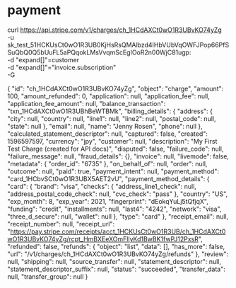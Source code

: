 # payment
curl https://api.stripe.com/v1/charges/ch_1HCdAXCt0wO1R3UBvKO74yZg \
  -u sk_test_51HCKUsCt0wO1R3UB0KjHsRsQMAlbzd4IHbVUbVqOWFJPop66PfSSuQbQ0Q5bUuFL5aPQqokLMsVvqmScEgIOoR2n00WjC81ugp: \
  -d "expand[]"=customer \
  -d "expand[]"="invoice.subscription" \
  -G
  
  
  {
  "id": "ch_1HCdAXCt0wO1R3UBvKO74yZg",
  "object": "charge",
  "amount": 100,
  "amount_refunded": 0,
  "application": null,
  "application_fee": null,
  "application_fee_amount": null,
  "balance_transaction": "txn_1HCdAXCt0wO1R3UBhBeWTBMk",
  "billing_details": {
    "address": {
      "city": null,
      "country": null,
      "line1": null,
      "line2": null,
      "postal_code": null,
      "state": null
    },
    "email": null,
    "name": "Jenny Rosen",
    "phone": null
  },
  "calculated_statement_descriptor": null,
  "captured": false,
  "created": 1596597597,
  "currency": "jpy",
  "customer": null,
  "description": "My First Test Charge (created for API docs)",
  "disputed": false,
  "failure_code": null,
  "failure_message": null,
  "fraud_details": {},
  "invoice": null,
  "livemode": false,
  "metadata": {
    "order_id": "6735"
  },
  "on_behalf_of": null,
  "order": null,
  "outcome": null,
  "paid": true,
  "payment_intent": null,
  "payment_method": "card_1HCbvSCt0wO1R3UBX5AET2vU",
  "payment_method_details": {
    "card": {
      "brand": "visa",
      "checks": {
        "address_line1_check": null,
        "address_postal_code_check": null,
        "cvc_check": "pass"
      },
      "country": "US",
      "exp_month": 8,
      "exp_year": 2021,
      "fingerprint": "dEokqYuLj5tQfjqX",
      "funding": "credit",
      "installments": null,
      "last4": "4242",
      "network": "visa",
      "three_d_secure": null,
      "wallet": null
    },
    "type": "card"
  },
  "receipt_email": null,
  "receipt_number": null,
  "receipt_url": "https://pay.stripe.com/receipts/acct_1HCKUsCt0wO1R3UB/ch_1HCdAXCt0wO1R3UBvKO74yZg/rcpt_HmBXEeXOmFllyKd1BwBK1fwPJ12PxsR",
  "refunded": false,
  "refunds": {
    "object": "list",
    "data": [],
    "has_more": false,
    "url": "/v1/charges/ch_1HCdAXCt0wO1R3UBvKO74yZg/refunds"
  },
  "review": null,
  "shipping": null,
  "source_transfer": null,
  "statement_descriptor": null,
  "statement_descriptor_suffix": null,
  "status": "succeeded",
  "transfer_data": null,
  "transfer_group": null
}
